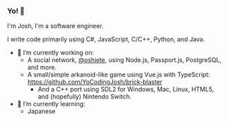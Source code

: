 ### Yo! 👋

I'm Josh, I'm a software engineer.

I write code primarily using C#, JavaScript, C/C++, Python, and Java.

- 🔭 I’m currently working on:
  * A social network, [@oshiete](https://github.com/oshiete), using Node.js, Passport.js, PostgreSQL, and more.
  * A small/simple arkanoid-like game using Vue.js with TypeScript: https://github.com/YoCodingJosh/brick-blaster
    * And a C++ port using SDL2 for Windows, Mac, Linux, HTML5, and (hopefully) Nintendo Switch.
- 🌱 I’m currently learning:
  * Japanese

<!--
**YoCodingJosh/YoCodingJosh** is a ✨ _special_ ✨ repository because its `README.md` (this file) appears on your GitHub profile.

Here are some ideas to get you started:

- 🔭 I’m currently working on ...
- 🌱 I’m currently learning ...
- 👯 I’m looking to collaborate on ...
- 🤔 I’m looking for help with ...
- 💬 Ask me about ...
- 📫 How to reach me: ...
- 😄 Pronouns: ...
- ⚡ Fun fact: ...
-->
